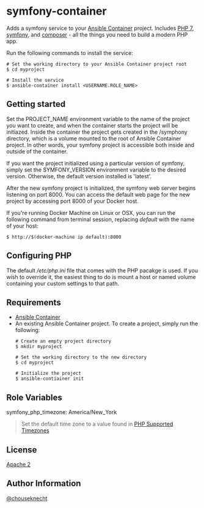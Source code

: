 # symfony-container 

Adds a symfony service to your [Ansible Container](https://github.com/ansible/ansible-container) project. Includes [PHP 7](https://php.net), [symfony](https://symfony.com), and [composer](https://getcomposer.org) - all the things you need to build a modern PHP app.

Run the following commands to install the service:

```
# Set the working directory to your Ansible Container project root
$ cd myproject

# Install the service
$ ansible-container install <USERNAME.ROLE_NAME>
```

## Getting started 

Set the PROJECT_NAME environment variable to the name of the project you want to create, and when the container starts the project will be initiazed. Inside the container the project gets created in the /symphony directory, which is a volume mounted to the root of Ansible Container project. In other words, your symfony project is accessible both inside and outside of the container.

If you want the project initialized using a particular version of symfony, simply set the SYMFONY_VERSION environment variable to the desired version. Otherwise, the default version installed is 'latest'. 

After the new symfony project is initialized, the symfony web server begins listening on port 8000. You can access the default web page for the new project by accessing port 8000 of your Docker host.

If you're running Docker Machine on Linux or OSX, you can run the following command from terminal session, replacing *default* with the name of your host:

```
$ http://$(docker-machine ip default):8000
```

## Configuring PHP

The default */etc/php.ini* file that comes with the PHP pacakge is used. If you wish to override it, the easiest thing to do is mount a host or named volume containing your custom settings to that path. 

## Requirements

- [Ansible Container](https://github.com/ansible/ansible-container)
- An existing Ansible Container project. To create a project, simply run the following:
    ```
    # Create an empty project directory
    $ mkdir myproject

    # Set the working directory to the new directory
    $ cd myproject

    # Initialize the project
    $ ansible-contiainer init
    ```

## Role Variables

symfony_php_timezone: America/New_York
> Set the default time zone to a value found in [PHP Supported Timezones](http://php.net/manual/en/timezones.php)


## License

[Apache 2](https://github.com/chouseknecht/symfony-container/blob/master/LICENSE)

## Author Information

[@chouseknecht](https://github.com/chouseknecht)


